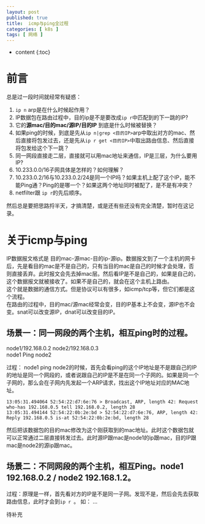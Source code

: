 ```yaml
---
layout: post
published: true
title:  icmp与ping全过程
categories: [ k8s ]
tags: [ 网络 ]
---
```

* content
{:toc}

# 前言
总是过一段时间就经常有疑惑：  
1. `ip n` arp是在什么时候起作用？  
2. IP数据包在路由过程中，目的ip是不是要改成`ip r`中匹配到的下一跳的IP?  
3. 它的**源mac/目的mac/源IP/目的IP** 到底是什么时候被替换？  
4. 如果ping的时候，到底是先从`ip n|grep <目的IP>`arp中取出对方的mac、然后直接将包发过去，还是先从`ip r get <目的IP>`中取出路由信息、然后直接将包发给这个下一跳？  
5. 同一网段直接走二层，直接就可以用mac地址来通信，IP是三层，为什么要用IP?  
6. 10.233.0.0/16子网具体是怎样的？如何理解？  
7. 10.233.0.2/16与10.233.0.2/24是同一个IP吗？如果主机上配了这个IP，能不能Ping通？Ping的是哪一个？如果这两个地址同时被配了，是不是有冲突？ 
8. netfilter跟 `ip r`的先后顺序。
 
然后总是要把思路捋半天，才搞清楚，或是还有些还没有完全清楚，暂时在这记录。

# 关于icmp与ping
IP数据报文格式是 目的mac-源mac-目的ip-源ip。数据报文到了一个主机的网卡后，先是看目的mac是不是自己的，只有当目的mac是自己的时候才会处理，否则直接丢弃。此时报文会先去掉mac层。然后看IP是不是自己的，如果是自己的，这个数据报文就被接收了。如果不是自己的，就会在这个主机上路由。  
这个就是数据的通信方式。但是协议可以有很多，如icmp/tcp等，但它们都是这个流程。  
在路由的过程中，目的mac/源mac经常会变，目的IP基本上不会变，源IP也不会变。snat可以改变源IP，dnat可以改变目的IP。

## 场景一：同一网段的两个主机，相互ping时的过程。  
node1/192.168.0.2 node2/192.168.0.3   
node1 Ping node2  

过程： node1 ping node2的时候，首先会看ping的这个IP地址是不是跟自己的IP的地址是同一个网段的，或者说跟自己的IP是不是在同一个子网的。如果是同一个子网的，那么会在子网内先发起一个ARP请求，找出这个IP地址对应的MAC地址。
```
13:05:31.494064 52:54:22:d7:6e:76 > Broadcast, ARP, length 42: Request who-has 192.168.0.5 tell 192.168.0.2, length 28
13:05:31.494144 52:54:22:0b:2e:bd > 52:54:22:d7:6e:76, ARP, length 42: Reply 192.168.0.5 is-at 52:54:22:0b:2e:bd, length 28
```
然后把该数据包的目的mac修改为这个刚获取到的mac地址。此时这个数据包就可以正常通过二层直接转发过去。此时源IP跟mac是node1的ip跟mac，目的IP跟mac是node2的源ip跟mac。

## 场景二：不同网段的两个主机，相互Ping。node1 192.168.0.2  / node2 192.168.1.2。

过程：原理是一样，首先看对方的IP是不是同一子网。发现不是，然后会先去获取路由信息，此时才会到`ip r `。
如：
...

待补充